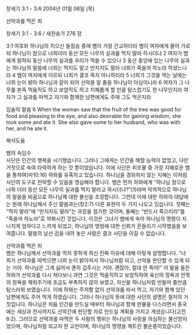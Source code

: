 창세기 3:1 - 3:6 
2004년 01월 08일 (목)

선악과를 먹은 죄



창세기 3:1 - 3:6 / 새찬송가 276 장


3:1 여호와 하나님의 지으신 들짐승 중에 뱀이 가장 간교하더라 뱀이 여자에게 물어 가로되 하나님이 참으로 너희더러 동산 모든 나무의 실과를 먹지 말라 하시더냐 
2 여자가 뱀에게 말하되 동산 나무의 실과를 우리가 먹을 수 있으나 
3 동산 중앙에 있는 나무의 실과는 하나님의 말씀에 너희는 먹지도 말고 만지지도 말라 너희가 죽을까 하노라 하셨느니라 
4 뱀이 여자에게 이르되 너희가 결코 죽지 아니하리라 
5 너희가 그것을 먹는 날에는 너희 눈이 밝아 하나님과 같이 되어 선악을 알 줄을 하나님이 아심이니라 
6 여자가 그 나무를 본즉 먹음직도 하고 보암직도 하고 지혜롭게 할 만큼 탐스럽기도 한 나무인지라 여자가 그 실과를 따먹고 자기와 함께한 남편에게도 주매 그도 먹은지라 

입술의 말씀 
6 When the woman saw that the fruit of the tree was good for food and pleasing to the eye, and also desirable for gaining wisdom, she took some and ate it. She also gave some to her husband, who was with her, and he ate it.

해석도움





뱀의 속임수  
사단은 인간의 행복을 시기했습니다. 그러나 그에게는 인간을 해할 능력이 없었고, 다만 거짓으로 속여 타락하게 하는 것 뿐이었습니다. 이에 사단은 피조물 중 가장 지혜로운 뱀을 통하여(마10:16) 하와를 유혹하고 있습니다. 하나님을 경외하지 않는 지혜는 이처럼 사단의 도구로 전락할 수 있음을 명심해야 합니다. 뱀은 먼저 하와에게 “하나님 참으로 너희 더러 동산 모든 나무의 실과를 먹지 말라고 하시더냐?”(1)라며 악의적으로 하나님의 말씀을 비꼼으로 하나님께 대한 불신을 조장합니다. 그런데 이에 대한 하와의 대답에는 원래 하나님께서 주신 말씀과는(창2:7) 다른 표현이 두 가지 나오고 있습니다. 첫째는 “먹지 말라”에 “만지지도 말라”는 과장을 첨가한 것이며, 둘째는 “반드시 죽으리라”를 “죽을까 하노라”로 약화시킨 것입니다. 이것은 그녀가 뱀에게 속아 하나님의 명령이 지나치게 엄하다고 느끼게 되었고, 하나님의 명령에 대한 신뢰가 흔들리기 시작했음을 보여줍니다. 말씀의 날선 검을 내려 놓은 사람은 결코 사단을 이길 수 없습니다. 

선악과를 먹은 죄  
뱀은 하나님께서 선악과를 먹지 못하게 하신 진짜 이유에 대해 이렇게 설명합니다. “너희가 선악과를 따먹으면 너희 눈이 밝아져서 하나님처럼 되고, 선악을 판단할 수 있게 되는 거야. 하나님은 그게 싫어서 괜히 겁주시는 거야. 괜찮아, 절대 안 죽어!” 이 말을 들은 하와가 선악과를 다시 쳐다보니 과연 그것은 먹음직하고 보암직하여 육신의 정욕과 안목의 정욕을 채워주기에 조금도 부족하지 않아 보였고, 자신을 하나님처럼 만들어 줄만큼 탐스러워 보였습니다. 이에 하와는 주저함 없이 선악과를 따서 먹고, 자기와 함께 있던 남편에게도 주어 먹게 하였습니다. 그러나 하나님의 뜻에 대한 사단의 설명은 철저히 거짓입니다. 하나님은 처음 인간을 만드실 때부터 하나님과 함께 만물을 다스리면서 종국에는 세상과 천사까지도 선악간에 판단할 자로 만드실 계획을 가지고 계셨습니다(고전 6:2). 그러므로 선악과를 따먹은 두 사람의 행위는 하나님의 사랑을 의심하는 불신앙이었으며, 하나님처럼 되고자 한 교만이며, 하나님의 명령을 깨트린 불순종이었습니다.